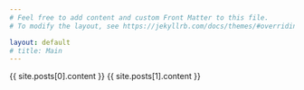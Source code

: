 ```yaml
---
# Feel free to add content and custom Front Matter to this file.
# To modify the layout, see https://jekyllrb.com/docs/themes/#overriding-theme-defaults

layout: default
# title: Main
---
```

<!-- This site is under construction. Please use, [https://sites.google.com/view/youngsu-kim](https://sites.google.com/view/youngsu-kim)  -->

{{ site.posts[0].content }}
{{ site.posts[1].content }}

<!-- | Tables        | Are           | Cool  |
| ------------- |:-------------:| -----:|
| col 3 is      | right-aligned | $1600 |
| col 2 is      | centered      |   $12 |
| zebra stripes | are neat      |    $1 | -->

<!-- Email: youngsu.kim at csusb.edu -->

